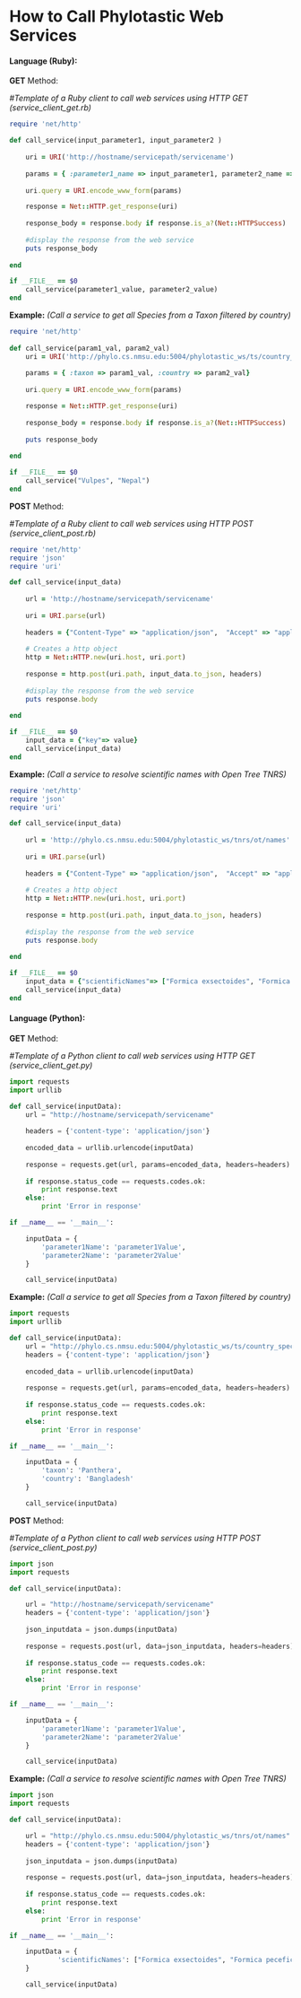 # How to Call Phylotastic Web Services
#### Language (Ruby):
**__GET__** Method:

*#Template of a Ruby client to call web services using HTTP GET (service_client_get.rb)*
```ruby
require 'net/http'

def call_service(input_parameter1, input_parameter2 )
    
    uri = URI('http://hostname/servicepath/servicename')
    
    params = { :parameter1_name => input_parameter1, parameter2_name =>input_parameter2}
    
    uri.query = URI.encode_www_form(params)

    response = Net::HTTP.get_response(uri)
  	
    response_body = response.body if response.is_a?(Net::HTTPSuccess)    
    
    #display the response from the web service 	 
    puts response_body
    
end

if __FILE__ == $0
 	call_service(parameter1_value, parameter2_value)
end
```
__Example:__ *(Call a service to get all Species from a Taxon filtered by country)*

```ruby
require 'net/http'
 
def call_service(param1_val, param2_val)
    uri = URI('http://phylo.cs.nmsu.edu:5004/phylotastic_ws/ts/country_species')
    
    params = { :taxon => param1_val, :country => param2_val}
    
    uri.query = URI.encode_www_form(params)

    response = Net::HTTP.get_response(uri)
  	
    response_body = response.body if response.is_a?(Net::HTTPSuccess)    
  
    puts response_body
    
end

if __FILE__ == $0
 	call_service("Vulpes", "Nepal")
end
```
**__POST__** Method:

*#Template of a Ruby client to call web services using HTTP POST (service_client_post.rb)*

```ruby
require 'net/http'
require 'json'
require 'uri'

def call_service(input_data)
    
    url = 'http://hostname/servicepath/servicename'
    
    uri = URI.parse(url)
    
    headers = {"Content-Type" => "application/json",  "Accept" => "application/json"}
    
    # Creates a http object
    http = Net::HTTP.new(uri.host, uri.port)   
    
    response = http.post(uri.path, input_data.to_json, headers)    
    
    #display the response from the web service 	 
    puts response.body
    
end

if __FILE__ == $0
 	input_data = {"key"=> value}
 	call_service(input_data)
end
```

__Example:__ *(Call a service to resolve scientific names with Open Tree TNRS)*

```ruby
require 'net/http'
require 'json'
require 'uri'

def call_service(input_data)
    
    url = 'http://phylo.cs.nmsu.edu:5004/phylotastic_ws/tnrs/ot/names'
    
    uri = URI.parse(url)
    
    headers = {"Content-Type" => "application/json",  "Accept" => "application/json"}
    
    # Creates a http object
    http = Net::HTTP.new(uri.host, uri.port)   
    
    response = http.post(uri.path, input_data.to_json, headers)    
    
    #display the response from the web service 	 
    puts response.body
    
end

if __FILE__ == $0
 	input_data = {"scientificNames"=> ["Formica exsectoides", "Formica pecefica"]}
 	call_service(input_data)
end
```

#### Language (Python):
**__GET__** Method:

*#Template of a Python client to call web services using HTTP GET (service_client_get.py)*

```python
import requests
import urllib

def call_service(inputData):
 	url = "http://hostname/servicepath/servicename"    
 	
 	headers = {'content-type': 'application/json'} 	
 	
 	encoded_data = urllib.urlencode(inputData)
    
 	response = requests.get(url, params=encoded_data, headers=headers)   
 	
	if response.status_code == requests.codes.ok:
 	 	print response.text
 	else:
		print 'Error in response'

if __name__ == '__main__':

 	inputData = {
 	 	'parameter1Name': 'parameter1Value',
 	 	'parameter2Name': 'parameter2Value'  
  	}

  	call_service(inputData)
```

__Example:__ *(Call a service to get all Species from a Taxon filtered by country)*

```python
import requests
import urllib

def call_service(inputData):
 	url = "http://phylo.cs.nmsu.edu:5004/phylotastic_ws/ts/country_species"    
 	headers = {'content-type': 'application/json'} 	
 	
 	encoded_data = urllib.urlencode(inputData)
    
 	response = requests.get(url, params=encoded_data, headers=headers)   
 	
	if response.status_code == requests.codes.ok:
 	 	print response.text
 	else:
		print 'Error in response'

if __name__ == '__main__':

 	inputData = {
 	 	'taxon': 'Panthera',
 	 	'country': 'Bangladesh'   
  	}

  	call_service(inputData)
```

**__POST__** Method:

*#Template of a Python client to call web services using HTTP POST (service_client_post.py)*

```python
import json
import requests

def call_service(inputData):

	url = "http://hostname/servicepath/servicename"    
  	headers = {'content-type': 'application/json'}
 
 	json_inputdata = json.dumps(inputData)
 
 	response = requests.post(url, data=json_inputdata, headers=headers)
    
 	if response.status_code == requests.codes.ok:
 		print response.text
 	else:
	 	print 'Error in response'

if __name__ == '__main__':

 	inputData = {
 	 	'parameter1Name': 'parameter1Value',
 	 	'parameter2Name': 'parameter2Value'  
  	}

  	call_service(inputData)
```
__Example:__ *(Call a service to resolve scientific names with Open Tree TNRS)*

```python
import json
import requests

def call_service(inputData):

	url = "http://phylo.cs.nmsu.edu:5004/phylotastic_ws/tnrs/ot/names"    
  	headers = {'content-type': 'application/json'}
 
 	json_inputdata = json.dumps(inputData)
 
 	response = requests.post(url, data=json_inputdata, headers=headers)
    
 	if response.status_code == requests.codes.ok:
 		print response.text
 	else:
	 	print 'Error in response'

if __name__ == '__main__':

 	inputData = {
     	 	'scientificNames': ["Formica exsectoides", "Formica pecefica"]
  	}

  	call_service(inputData)
```
